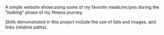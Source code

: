 A simple website showcasing some of my favorite meals/recipes during the "bulking" phase of my fitness journey.

Skills demonstrated in this project include the use of lists and images, and links (relative paths).